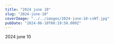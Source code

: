 ```yaml
---
title: "2024 june 10"
slug: "2024-june-10"
coverImage: "../../images/2024-june-10-cxNT.jpg"
pubDate: "2024-06-10T08:19:58.009Z"
---
```


2024 june 10
